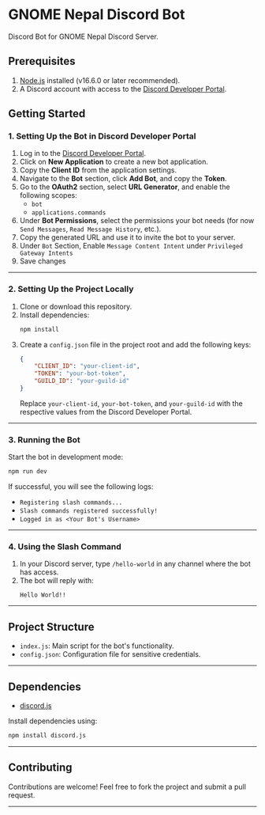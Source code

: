 # GNOME Nepal Discord Bot 

Discord Bot for GNOME Nepal Discord Server.

## Prerequisites
1. [Node.js](https://nodejs.org/) installed (v16.6.0 or later recommended).
2. A Discord account with access to the [Discord Developer Portal](https://discord.com/developers/applications).


## Getting Started

### 1. Setting Up the Bot in Discord Developer Portal
1. Log in to the [Discord Developer Portal](https://discord.com/developers/applications).
2. Click on **New Application** to create a new bot application.
3. Copy the **Client ID** from the application settings.
4. Navigate to the **Bot** section, click **Add Bot**, and copy the **Token**.
5. Go to the **OAuth2** section, select **URL Generator**, and enable the following scopes:
   - `bot`
   - `applications.commands`
6. Under **Bot Permissions**, select the permissions your bot needs (for now `Send Messages`, `Read Message History`, etc.).
7. Copy the generated URL and use it to invite the bot to your server.
8. Under `Bot` Section, Enable `Message Content Intent` under `Privileged Gateway Intents`
9. Save changes

---

### 2. Setting Up the Project Locally
1. Clone or download this repository.
2. Install dependencies:
   ```bash
   npm install
   ```
3. Create a `config.json` file in the project root and add the following keys:
   ```json
   {
       "CLIENT_ID": "your-client-id",
       "TOKEN": "your-bot-token",
       "GUILD_ID": "your-guild-id"
   }
   ```
   Replace `your-client-id`, `your-bot-token`, and `your-guild-id` with the respective values from the Discord Developer Portal.

---

### 3. Running the Bot
Start the bot in development mode:
```bash
npm run dev
```

If successful, you will see the following logs:
- `Registering slash commands...`
- `Slash commands registered successfully!`
- `Logged in as <Your Bot's Username>`

---

### 4. Using the Slash Command
1. In your Discord server, type `/hello-world` in any channel where the bot has access.
2. The bot will reply with:
   ```
   Hello World!!
   ```

---

## Project Structure
- `index.js`: Main script for the bot's functionality.
- `config.json`: Configuration file for sensitive credentials.

---

## Dependencies
- [discord.js](https://www.npmjs.com/package/discord.js)

Install dependencies using:
```bash
npm install discord.js
```

---

## Contributing
Contributions are welcome! Feel free to fork the project and submit a pull request.

---
